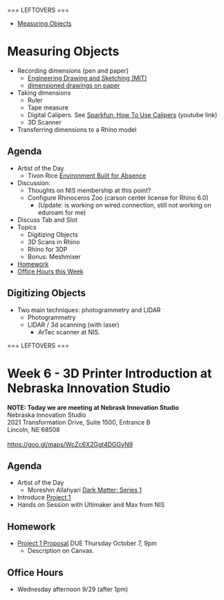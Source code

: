 === LEFTOVERS ===

- [Measuring Objects](#measuring-objects)
# Measuring Objects
- Recording dimensions (pen and paper)
  - [Engineering Drawing and Sketching (MIT)](https://ocw.mit.edu/courses/mechanical-engineering/2-007-design-and-manufacturing-i-spring-2009/related-resources/drawing_and_sketching/)
  - [dimensioned drawings on paper](http://www.pages.drexel.edu/~rcc34/Files/Teaching/MEM201%20L5-Fa0809-SpDimensions_RC.pdf)
- Taking dimensions
  - Ruler
  - Tape measure
  - Digital Calipers. See [Sparkfun: How To Use Calipers](https://www.youtube.com/watch?v=73YJA5giZfs) (youtube link)
  - 3D Scanner
- Transferring dimensions to a Rhino model



## Agenda
- Artist of the Day
  - Tivon Rice [Environment Built for Absence](http://tivonrice.com/absence.html)
- Discussion:
  - Thoughts on NIS membership at this point?
  - Configure Rhinoceros Zoo (carson center license for Rhino 6.0)
    - (Update: is working on wired connection, still not working on eduroam for me)
- Discuss Tab and Slot
- Topics
  - Digitizing Objects
  - 3D Scans in Rhino
  - Rhino for 3DP
  - Bonus: Meshmixer
- [Homework](#homework)
- [Office Hours this Week](#office-hours)

## Digitizing Objects
- Two main techniques: photogrammetry and LIDAR
  - Photogrammetry
  - LIDAR / 3d scanning (with laser)
    - ArTec scanner at NIS.

=== LEFTOVERS ===

# Week 6 - 3D Printer Introduction at Nebraska Innovation Studio

__NOTE: Today we are meeting at Nebrask Innovation Studio__
<br>
Nebraska Innovation Studio<br>
2021 Transformation Drive, Suite 1500, Entrance B<br>
Lincoln, NE 68508<br>
<br>
https://goo.gl/maps/WcZc6X2Ggt4DGGyN9

## Agenda
- Artist of the Day
  - Moreshin Allahyari [Dark Matter: Series 1](http://www.morehshin.com/dark-matter-first-series/)
- Introduce [Project 1](../projects/project1.md)
- Hands on Session with Ultimaker and Max from NIS

## Homework
- [Project 1 Proposal](https://canvas.unl.edu/courses/114938/assignments/1097230) DUE Thursday October 7, 9pm
  - Description on Canvas.

## Office Hours 
- Wednesday afternoon 9/29 (after 1pm)
